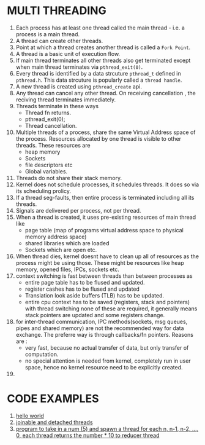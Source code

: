 # MULTI THREADING
1. Each process has at least one thread called the main thread - i.e. a process is a main thread.
2. A thread can create other threads.
3. Point at which a thread creates another thread is called a `Fork Point`.
4. A thread is a basic unit of execution flow.
5. If main thread terminates all other threads also get terminated except when main thread terminates via `pthread_exit(0)`.
6. Every thread is identified by a data strcuture `pthread_t` defined in `pthread.h`. This data strcuture is popularly called a `thread handle`.
7. A new thread is created using `pthread_create` api.
8. Any thread can cancel any other thread. On receiving cancellation , the reciving thread terminates immediately. 
9. Threads terminate in these ways
    - Thread fn returns.
    - pthread_exit(0);
    - Thread cancellation.
10. Multiple threads of a process, share the same Virtual Address space of the process. Resources allocated by one thread is visible to other threads. These resources are 
    - heap memory
    - Sockets
    - file descriptors etc
    - Global variables.
11. Threads do not share their stack memory.
12. Kernel does not schedule processes, it schedules threads. It does so via its scheduling prolicy.
13. If a thread seg-faults, then entire process is terminated including all its threads.
14. Signals are delivered per process, not per thread.
15. When a thread is created, it uses pre-existing resources of main thread like 
    - page table (map of programs virtual address space to physical memory address space)
    - shared libraries which are loaded
    - Sockets which are open etc.
16. When thread dies, kernel doesnt have to clean up all of resources as the process might be using those. These might be resources like heap memory, opened files, IPCs, sockets etc. 
17. context switching is fast between threads than between processes as 
    - entire page table has to be flused and updated.
    - register cashes has to be flused and updated
    - Translation look aside buffers (TLB) has to be updated.
    - entire cpu context has to be saved (registers, stack and pointers) 
with thread switching none of these are required, it generally means stack pointers are updated and some registers change.
18. for inter-thread communication, IPC methods(sockets, msg queues, pipes and shared memory) are not the recommended way for data exchange. The preferre way is through callbacks/fn pointers. Reasons are :
    - very fast, because no actual transfer of data, but only transfer of computation.
    - no special attention is needed from kernel, completely run in user space, hence no kernel resource need to be explicitly created.
19. 

# CODE EXAMPLES
1. [hello world](./src/helloworld.c)
2. [joinable and detached threads](./src/joinable.c)
3. [program to take in a num (5) and spawn a thread for each n, n-1, n-2, ..., 0, each thread returns the number * 10 to reducer thread](./src/countdown.c) 

